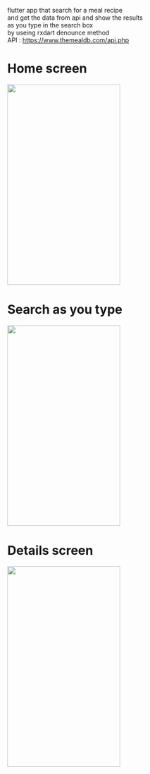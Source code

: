 flutter app that search for a meal recipe    
and get the data from api and show the results  
as you type in the search box  
by useing rxdart denounce method  
API : https://www.themealdb.com/api.php  



<h1>Home screen</h1>	
  <img src="https://user-images.githubusercontent.com/45540581/109889617-64023a80-7c8e-11eb-98fc-fa144067552d.png" width="256" height="455">  
<h1>Search as you type</h1>	
  <img src="https://user-images.githubusercontent.com/45540581/109889774-ae83b700-7c8e-11eb-89d9-f89289f29497.png" width="256" height="455">  
<h1>Details screen</h1>	
  <img src="https://user-images.githubusercontent.com/45540581/109889695-8e53f800-7c8e-11eb-8bc9-fa4abf098798.png" width="256" height="455">  
